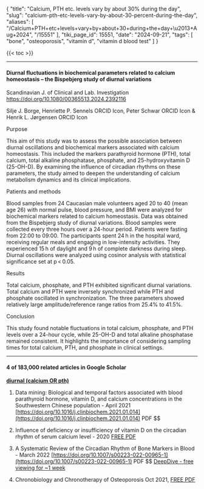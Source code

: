 {
    "title": "Calcium, PTH etc. levels vary by about 30% during the day",
    "slug": "calcium-pth-etc-levels-vary-by-about-30-percent-during-the-day",
    "aliases": [
        "/Calcium+PTH+etc+levels+vary+by+about+30+during+the+day+\u2013+Aug+2024",
        "/15551"
    ],
    "tiki_page_id": 15551,
    "date": "2024-09-21",
    "tags": [
        "bone",
        "osteoporosis",
        "vitamin d",
        "vitamin d blood test"
    ]
}


{{< toc >}}

---

#### Diurnal fluctuations in biochemical parameters related to calcium homeostasis – the Bispebjerg study of diurnal variations

Scandinavian J. of Clinical and Lab. Investigation  https://doi.org/10.1080/00365513.2024.2392116

Silje J. Borge, Henriette P. Sennels ORCID Icon, Peter Schwar ORCID Icon & Henrik L. Jørgensen ORCID Icon

Purpose

This aim of this study was to assess the possible association between diurnal oscillations and biochemical markers associated with calcium homeostasis. This included the markers parathyroid hormone (PTH), total calcium, total alkaline phosphatase, phosphate, and 25-hydroxyvitamin D (25-OH-D). By examining the influence of circadian rhythms on these parameters, the study aimed to deepen the understanding of calcium metabolism dynamics and its clinical implications.

Patients and methods

Blood samples from 24 Caucasian male volunteers aged 20 to 40 (mean age 26) with normal pulse, blood pressure, and BMI were analyzed for biochemical markers related to calcium homeostasis. Data was obtained from the Bispebjerg study of diurnal variations. Blood samples were collected every three hours over a 24-hour period. Patients were fasting from 22:00 to 09:00. The participants spent 24 h in the hospital ward, receiving regular meals and engaging in low-intensity activities. They experienced 15 h of daylight and 9 h of complete darkness during sleep. Diurnal oscillations were analyzed using cosinor analysis with statistical significance set at p < 0.05.

Results

Total calcium, phosphate, and PTH exhibited significant diurnal variations. Total calcium and PTH were inversely synchronized while PTH and phosphate oscillated in synchronization. The three parameters showed relatively large amplitude/reference range ratios from 25.4% to 41.5%.

Conclusion

This study found notable fluctuations in total calcium, phosphate, and PTH levels over a 24-hour cycle, while 25-OH-D and total alkaline phosphatase remained consistent. It highlights the importance of considering sampling times for total calcium, PTH, and phosphate in clinical settings.

---

#### 4 of 183,000 related articles in Google Scholar

 **[diurnal (calcium OR pth)](https://scholar.google.com/scholar?q=diurnal+(calcium+OR+pth)&hl=en&as_sdt=0,48)** 

1. Data mining: Biological and temporal factors associated with blood parathyroid hormone, vitamin D, and calcium concentrations in the Southwestern Chinese population - April 2021 [https://doi.org/10.1016/j.clinbiochem.2021.01.014](https://doi.org/10.1016/j.clinbiochem.2021.01.014) PDF $$

1. Influence of deficiency or insufficiency of vitamin D on the circadian rhythm of serum calcium level - 2020 [FREE PDF](https://doi.org/10.14341/omet12607)

1. A Systematic Review of the Circadian Rhythm of Bone Markers in Blood - March 2022 [https://doi.org/10.1007/s00223-022-00965-1](https://doi.org/10.1007/s00223-022-00965-1) PDF $$ [DeepDive - free viewing for ~1 week](https://www.deepdyve.com/lp/springer-journals/a-systematic-review-of-the-circadian-rhythm-of-bone-markers-in-blood-aiNqMfbx0b?key=springer)

1. Chronobiology and Chronotherapy of Osteoporosis  Oct 2021, [FREE PDF](https://doi.org/10.1002/jbm4.10504)